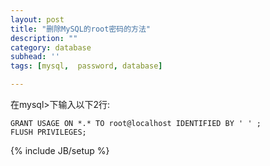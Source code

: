```yaml
---
layout: post
title: "删除MySQL的root密码的方法"
description: ""
category: database
subhead: ''
tags: [mysql,  password, database]

---
```

在mysql>下输入以下2行:

    GRANT USAGE ON *.* TO root@localhost IDENTIFIED BY ' ' ; 
    FLUSH PRIVILEGES; 


{% include JB/setup %}
